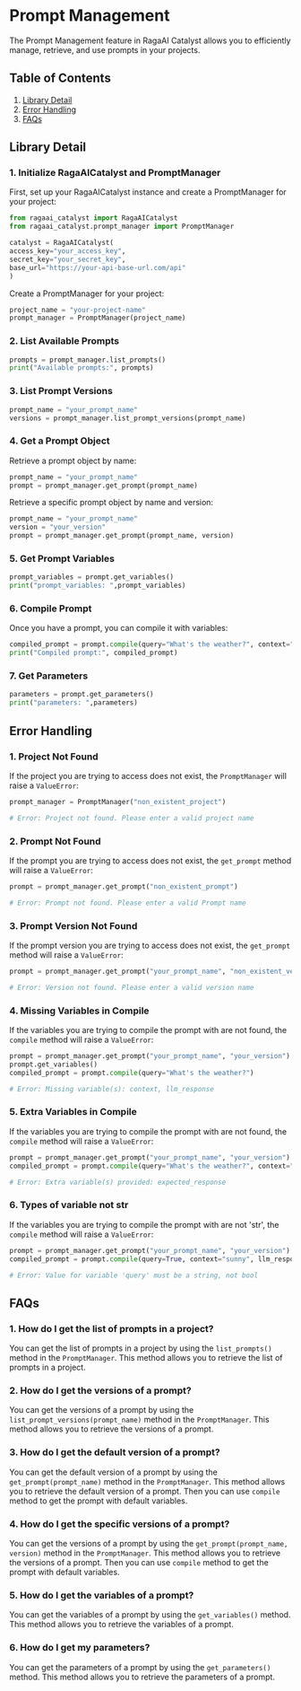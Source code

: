 # Prompt Management

The Prompt Management feature in RagaAI Catalyst allows you to efficiently manage, retrieve, and use prompts in your projects. 

## Table of Contents
1. [Library Detail](#library-detail)
2. [Error Handling](#error-handling)
3. [FAQs](#faqs)

## Library Detail

### 1. Initialize RagaAICatalyst and PromptManager

First, set up your RagaAICatalyst instance and create a PromptManager for your project:

```python
from ragaai_catalyst import RagaAICatalyst
from ragaai_catalyst.prompt_manager import PromptManager

catalyst = RagaAICatalyst(
access_key="your_access_key",
secret_key="your_secret_key",
base_url="https://your-api-base-url.com/api"
)
```

Create a PromptManager for your project:

```python
project_name = "your-project-name"
prompt_manager = PromptManager(project_name)
```

### 2. List Available Prompts

```python
prompts = prompt_manager.list_prompts()
print("Available prompts:", prompts)
```

### 3. List Prompt Versions

```python
prompt_name = "your_prompt_name"
versions = prompt_manager.list_prompt_versions(prompt_name)
```

### 4. Get a Prompt Object

Retrieve a prompt object by name:

```python
prompt_name = "your_prompt_name"
prompt = prompt_manager.get_prompt(prompt_name)

```

Retrieve a specific prompt object by name and version:

```python
prompt_name = "your_prompt_name"
version = "your_version"
prompt = prompt_manager.get_prompt(prompt_name, version)
```

### 5. Get Prompt Variables

```python
prompt_variables = prompt.get_variables()
print("prompt_variables: ",prompt_variables)
```


### 6. Compile Prompt

Once you have a prompt, you can compile it with variables:

```python
compiled_prompt = prompt.compile(query="What's the weather?", context="sunny", llm_response="It's sunny today")
print("Compiled prompt:", compiled_prompt)
```

### 7. Get Parameters

```python
parameters = prompt.get_parameters()
print("parameters: ",parameters)
```



## Error Handling

### 1. Project Not Found

If the project you are trying to access does not exist, the `PromptManager` will raise a `ValueError`:

```python
prompt_manager = PromptManager("non_existent_project")

# Error: Project not found. Please enter a valid project name
```

### 2. Prompt Not Found

If the prompt you are trying to access does not exist, the `get_prompt` method will raise a `ValueError`:

```python
prompt = prompt_manager.get_prompt("non_existent_prompt")

# Error: Prompt not found. Please enter a valid Prompt name
```

### 3. Prompt Version Not Found

If the prompt version you are trying to access does not exist, the `get_prompt` method will raise a `ValueError`:

```python
prompt = prompt_manager.get_prompt("your_prompt_name", "non_existent_version")

# Error: Version not found. Please enter a valid version name
```

### 4. Missing Variables in Compile

If the variables you are trying to compile the prompt with are not found, the `compile` method will raise a `ValueError`:

```python
prompt = prompt_manager.get_prompt("your_prompt_name", "your_version")
prompt.get_variables()
compiled_prompt = prompt.compile(query="What's the weather?")

# Error: Missing variable(s): context, llm_response
```

### 5. Extra Variables in Compile

If the variables you are trying to compile the prompt with are not found, the `compile` method will raise a `ValueError`:

```python
prompt = prompt_manager.get_prompt("your_prompt_name", "your_version")
compiled_prompt = prompt.compile(query="What's the weather?", context="sunny", llm_response="It's sunny today", expected_response="The weather is sunny")

# Error: Extra variable(s) provided: expected_response
```

### 6. Types of variable not str

If the variables you are trying to compile the prompt with are not 'str', the `compile` method will raise a `ValueError`:

```python
prompt = prompt_manager.get_prompt("your_prompt_name", "your_version")
compiled_prompt = prompt.compile(query=True, context="sunny", llm_response="It's sunny today")

# Error: Value for variable 'query' must be a string, not bool
```


## FAQs

### 1. How do I get the list of prompts in a project?

You can get the list of prompts in a project by using the `list_prompts()` method in the `PromptManager`. This method allows you to retrieve the list of prompts in a project.

### 2. How do I get the versions of a prompt?

You can get the versions of a prompt by using the `list_prompt_versions(prompt_name)` method in the `PromptManager`. This method allows you to retrieve the versions of a prompt.

### 3. How do I get the default version of a prompt?

You can get the default version of a prompt by using the `get_prompt(prompt_name)` method in the `PromptManager`. This method allows you to retrieve the default version of a prompt. Then you can use `compile` method to get the prompt with default variables.

### 4. How do I get the specific versions of a prompt?

You can get the versions of a prompt by using the `get_prompt(prompt_name, version)` method in the `PromptManager`. This method allows you to retrieve the versions of a prompt. Then you can use `compile` method to get the prompt with default variables.


### 5. How do I get the variables of a prompt?

You can get the variables of a prompt by using the `get_variables()` method. This method allows you to retrieve the variables of a prompt.

### 6. How do I get my parameters?

You can get the parameters of a prompt by using the `get_parameters()` method. This method allows you to retrieve the parameters of a prompt.

